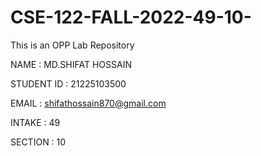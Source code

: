 # CSE-122-FALL-2022-49-10-
This is an OPP Lab Repository


NAME : MD.SHIFAT HOSSAIN

STUDENT ID : 21225103500

EMAIL : shifathossain870@gmail.com

INTAKE : 49

SECTION : 10
